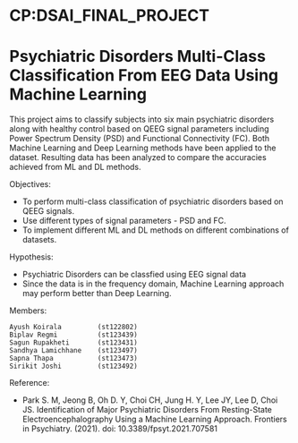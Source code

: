 # CP:DSAI_FINAL_PROJECT

# Psychiatric Disorders Multi-Class Classification From EEG Data Using Machine Learning 

This project aims to classify subjects into six main psychiatric disorders along with healthy control based on QEEG signal parameters including Power Spectrum Density (PSD) and Functional Connectivity (FC). Both Machine Learning and Deep Learning methods have been applied to the dataset. Resulting data has been analyzed to compare the accuracies achieved from ML and DL methods.

Objectives:
- To perform multi-class classification of psychiatric disorders based on QEEG signals.
- Use different types of signal parameters - PSD and FC.
- To implement different ML and DL methods on different combinations of datasets.

Hypothesis:
- Psychiatric Disorders can be classfied using EEG signal data
- Since the data is in the frequency domain, Machine Learning approach may perform better than Deep Learning.

Members:
~~~
Ayush Koirala         (st122802)
Biplav Regmi          (st123439)
Sagun Rupakheti       (st123431)
Sandhya Lamichhane    (st123497)
Sapna Thapa           (st123473)
Sirikit Joshi         (st123492)
~~~

Reference:
- Park S. M, Jeong B, Oh D. Y, Choi CH, Jung H. Y, Lee JY, Lee D, Choi JS. Identification of Major Psychiatric Disorders From Resting-State Electroencephalography Using a Machine Learning Approach. Frontiers in Psychiatry. (2021). doi: 10.3389/fpsyt.2021.707581
